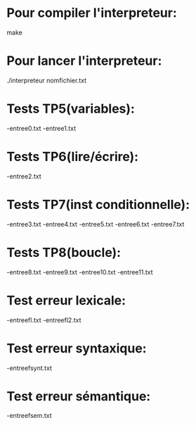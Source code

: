 # Pour compiler l'interpreteur:
make

# Pour lancer l'interpreteur:
./interpreteur nomfichier.txt

# Tests TP5(variables):
-entree0.txt
-entree1.txt

# Tests TP6(lire/écrire):
-entree2.txt

# Tests TP7(inst conditionnelle):
-entree3.txt
-entree4.txt
-entree5.txt
-entree6.txt
-entree7.txt

# Tests TP8(boucle):
-entree8.txt
-entree9.txt
-entree10.txt
-entree11.txt

# Test erreur lexicale:
-entreefl.txt
-entreefl2.txt

# Test erreur syntaxique:
-entreefsynt.txt

# Test erreur sémantique:
-entreefsem.txt
